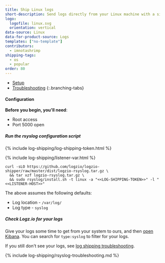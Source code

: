 ```yaml
---
title: Ship Linux logs
short-description: Send logs directly from your Linux machine with a single command.
logo:
  logofile: linux.svg
  orientation: vertical
data-source: Linux
data-for-product-source: Logs
templates: ["no-template"]
contributors:
  - imnotashrimp
shipping-tags:
  - os
  - popular
order: 80
---
```

<!-- tabContainer:start -->
<div class="branching-container">

* [Setup](#setup)
* [Troubleshooting](#troubleshooting)
{:.branching-tabs}

<!-- tab:start -->
<div id="setup">

#### Configuration

**Before you begin, you'll need**:

* Root access
* Port 5000 open

<div class="tasklist">

##### Run the rsyslog configuration script

{% include log-shipping/log-shipping-token.html %}

{% include log-shipping/listener-var.html %} 

```shell
curl -sLO https://github.com/logzio/logzio-shipper/raw/master/dist/logzio-rsyslog.tar.gz \
  && tar xzf logzio-rsyslog.tar.gz \
  && sudo rsyslog/install.sh -t linux -a "<<LOG-SHIPPING-TOKEN>>" -l "<<LISTENER-HOST>>"
```


The above assumes the following defaults:

* Log location - `/var/log/`
* Log type - `syslog`

##### Check Logz.io for your logs

Give your logs some time to get from your system to ours, and then [open Kibana](https://app.logz.io/#/dashboard/kibana). You can search for `type:syslog` to filter for your logs. 

If you still don't see your logs, see [log shipping troubleshooting]({{site.baseurl}}/user-guide/log-shipping/log-shipping-troubleshooting.html).

</div>

</div>
<!-- tab:end -->

<!-- tab:start -->
<div id="troubleshooting">

{% include log-shipping/rsyslog-troubleshooting.md %} 

</div>
<!-- tab:end -->


</div>
<!-- tabContainer:end -->
